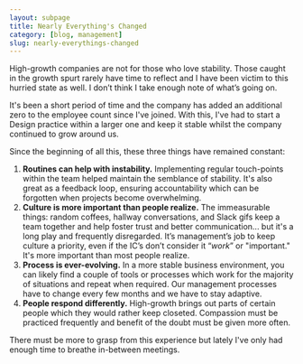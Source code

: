 ```yaml
---
layout: subpage
title: Nearly Everything's Changed
category: [blog, management]
slug: nearly-everythings-changed
---
```

High-growth companies are not for those who love stability. Those caught in the growth spurt rarely have time to reflect and I have been victim to this hurried state as well. I don’t think I take enough note of what’s going on.

It's been a short period of time and the company has added an additional zero to the employee count since I've joined. With this, I've had to start a Design practice within a larger one and keep it stable whilst the company continued to grow around us.

Since the beginning of all this, these three things have remained constant:

1. **Routines can help with instability.** Implementing regular touch-points within the team helped maintain the semblance of stability. It's also great as a feedback loop, ensuring accountability which can be forgotten when projects become overwhelming.
2. **Culture is more important than people realize.** The immeasurable things: random coffees, hallway conversations, and Slack gifs keep a team together and help foster trust and better communication... but it's a long play and frequently disregarded. It’s management’s job to keep culture a priority, even if the IC’s don’t consider it “_work_” or "important." It's more important than most people realize.
3. **Process is ever-evolving.** In a more stable business environment, you can likely find a couple of tools or processes which work for the majority of situations and repeat when required. Our management processes have to change every few months and we have to stay adaptive.
4. **People respond differently.** High-growth brings out parts of certain people which they would rather keep closeted. Compassion must be practiced frequently and benefit of the doubt must be given more often.

There must be more to grasp from this experience but lately I've only had enough time to breathe in-between meetings.